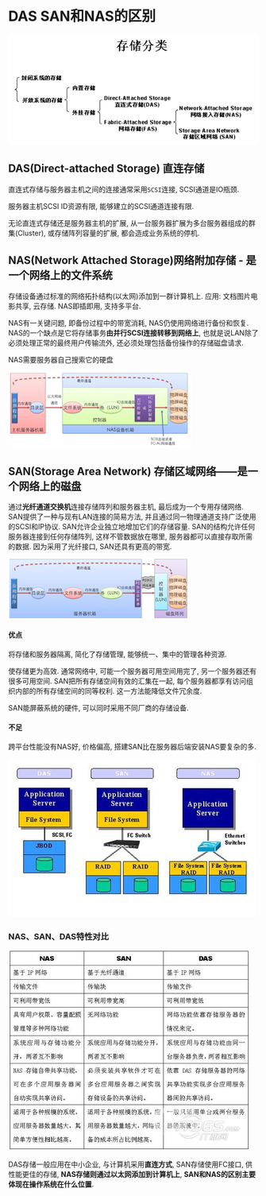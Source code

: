 # DAS SAN和NAS的区别

![存储分类](./img/disk_1.gif)

## DAS(Direct-attached Storage) 直连存储

直连式存储与服务器主机之间的连接通常采用`SCSI`连接, SCSI通道是IO瓶颈.

服务器主机SCSI ID资源有限, 能够建立的SCSI通道连接有限.

无论直连式存储还是服务器主机的扩展, 从一台服务器扩展为多台服务器组成的群集(Cluster), 或存储阵列容量的扩展, 都会造成业务系统的停机.

## NAS(Network Attached Storage)网络附加存储 - 是一个网络上的**文件系统**

存储设备通过标准的网络拓扑结构(以太网)添加到一群计算机上. 应用: 文档图片电影共享, 云存储. NAS即插即用, 支持多平台.

NAS有一关键问题, 即备份过程中的带宽消耗, NAS仍使用网络进行备份和恢复. NAS的一个缺点是它将存储事务**由并行SCSI连接转移到网络上**, 也就是说LAN除了必须处理正常的最终用户传输流外, 还必须处理包括备份操作的存储磁盘请求.

NAS需要服务器自己搜索它的硬盘

![nas](./img/nas.png)

## SAN(Storage Area Network) 存储区域网络——是一个网络上的**磁盘**

通过**光纤通道交换机**连接存储阵列和服务器主机, 最后成为一个专用存储网络. SAN提供了一种与现有LAN连接的简易方法, 并且通过同一物理通道支持广泛使用的SCSI和IP协议. SAN允许企业独立地增加它们的存储容量. SAN的结构允许任何服务器连接到任何存储阵列, 这样不管数据放在哪里, 服务器都可以直接存取所需的数据. 因为采用了光纤接口, SAN还具有更高的带宽.

![san](./img/san.png)

#### 优点

将存储和服务器隔离, 简化了存储管理, 能够统一、集中的管理各种资源.

使存储更为高效. 通常网络中, 可能一个服务器可用空间用完了, 另一个服务器还有很多可用空间. SAN把所有存储空间有效的汇集在一起, 每个服务器都享有访问组织内部的所有存储空间的同等权利. 这一方法能降低文件冗余度.

SAN能屏蔽系统的硬件, 可以同时采用不同厂商的存储设备.

#### 不足

跨平台性能没有NAS好, 价格偏高, 搭建SAN比在服务器后端安装NAS要复杂的多.


![das_san_nas](./img/das_san_nas.jpg)

### NAS、SAN、DAS特性对比 

![das_san_nas](./img/das_san_nas_2.jpg)


DAS存储一般应用在中小企业, 与计算机采用**直连方式**, SAN存储使用FC接口, 供性能更佳的存储, **NAS存储则通过以太网添加到计算机上**, **SAN和NAS的区别主要体现在操作系统在什么位置**.

